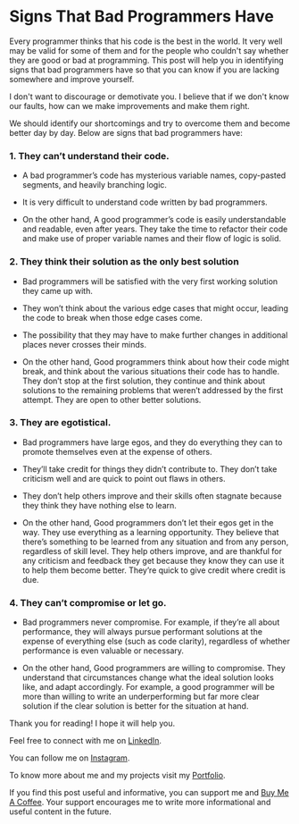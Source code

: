 # Signs That Bad Programmers Have

Every programmer thinks that his code is the best in the world. It very well may be valid for some of them and for the people who couldn't say whether they are good or bad at programming. This post will help you in identifying signs that bad programmers have so that you can know if you are lacking somewhere and improve yourself.

I don't want to discourage or demotivate you. I believe that if we don't know our faults, how can we make improvements and make them right.

We should identify our shortcomings and try to overcome them and become better day by day. Below are signs that bad programmers have:

### 1. They can’t understand their code.

- A bad programmer’s code has mysterious variable names, copy-pasted segments, and heavily branching logic. 

- It is very difficult to understand code written by bad programmers. 

- On the other hand, A good programmer’s code is easily understandable and readable, even after years. They take the time to refactor their code and make use of proper variable names and their flow of logic is solid.

### 2. They think their solution as the only best solution

- Bad programmers will be satisfied with the very first working solution they came up with. 

- They won’t think about the various edge cases that might occur, leading the code to break when those edge cases come. 

- The possibility that they may have to make further changes in additional places never crosses their minds. 

- On the other hand, Good programmers think about how their code might break, and think about the various situations their code has to handle. They don’t stop at the first solution, they continue and think about solutions to the remaining problems that weren’t addressed by the first attempt. They are open to other better solutions.

### 3. They are egotistical.

- Bad programmers have large egos, and they do everything they can to promote themselves even at the expense of others. 

- They’ll take credit for things they didn’t contribute to. They don’t take criticism well and are quick to point out flaws in others.  

- They don’t help others improve and their skills often stagnate because they think they have nothing else to learn. 

- On the other hand, Good programmers don’t let their egos get in the way. They use everything as a learning opportunity. They believe that there’s something to be learned from any situation and from any person, regardless of skill level. They help others improve, and are thankful for any criticism and feedback they get because they know they can use it to help them become better. They’re quick to give credit where credit is due.

### 4. They can’t compromise or let go.

- Bad programmers never compromise. For example, if they’re all about performance, they will always pursue performant solutions at the expense of everything else (such as code clarity), regardless of whether performance is even valuable or necessary.  

- On the other hand, Good programmers are willing to compromise. They understand that circumstances change what the ideal solution looks like, and adapt accordingly. For example, a good programmer will be more than willing to write an underperforming but far more clear solution if the clear solution is better for the situation at hand.

Thank you for reading! I hope it will help you.

Feel free to connect with me on [LinkedIn](https://bit.ly/3AgR0MT).

You can follow me on [Instagram](https://bit.ly/2YZxZRq).

To know more about me and my projects visit my [Portfolio](https://bit.ly/3zOlSUS).

If you find this post useful and informative, you can support me and [Buy Me A Coffee](https://bit.ly/3nyg52d). Your support encourages me to write more informational and useful content in the future. 
